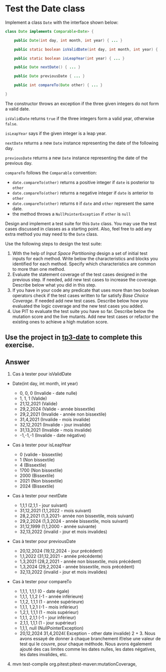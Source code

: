 # Test the Date class

Implement a class `Date` with the interface shown below:

```java
class Date implements Comparable<Date> {

    public Date(int day, int month, int year) { ... }

    public static boolean isValidDate(int day, int month, int year) { ... }

    public static boolean isLeapYear(int year) { ... }

    public Date nextDate() { ... }

    public Date previousDate { ... }

    public int compareTo(Date other) { ... }

}
```

The constructor throws an exception if the three given integers do not form a valid date.

`isValidDate` returns `true` if the three integers form a valid year, otherwise `false`.

`isLeapYear` says if the given integer is a leap year.

`nextDate` returns a new `Date` instance representing the date of the following day.

`previousDate` returns a new `Date` instance representing the date of the previous day.

`compareTo` follows the `Comparable` convention:

* `date.compareTo(other)` returns a positive integer if `date` is posterior to `other`
* `date.compareTo(other)` returns a negative integer if `date` is anterior to `other`
* `date.compareTo(other)` returns `0` if `date` and `other` represent the same date.
* the method throws a `NullPointerException` if `other` is `null` 

Design and implement a test suite for this `Date` class.
You may use the test cases discussed in classes as a starting point. 
Also, feel free to add any extra method you may need to the `Date` class.


Use the following steps to design the test suite:

1. With the help of *Input Space Partitioning* design a set of initial test inputs for each method. Write below the characteristics and blocks you identified for each method. Specify which characteristics are common to more than one method.
2. Evaluate the statement coverage of the test cases designed in the previous step. If needed, add new test cases to increase the coverage. Describe below what you did in this step.
3. If you have in your code any predicate that uses more than two boolean operators check if the test cases written to far satisfy *Base Choice Coverage*. If needed add new test cases. Describe below how you evaluated the logic coverage and the new test cases you added.
4. Use PIT to evaluate the test suite you have so far. Describe below the mutation score and the live mutants. Add new test cases or refactor the existing ones to achieve a high mutation score.

Use the project in [tp3-date](../code/tp3-date) to complete this exercise.
  - 
## Answer
1. Cas à tester pour isValidDate
- Date(int day, int month, int year)
    - 0, 0, 0 (Invalide - date nulle)
    - 1, 1, 1 (Valide)
    - 21,12,2021 (Valide)
    - 29,2,2024 (Valide - année bissextile)
    - 29,2,2021 (Invalide - année non bissextile)
    - 31,4,2021 (Invalide - mois invalide)
    - 32,12,2021 (Invalide - jour invalide)
    - 31,13,2021 (Invalide - mois invalide)
    - -1,-1,-1 (Invalide - date négative)
  
- Cas à tester pour isLeapYear
    - 0 (valide - bissextile)
    - 1 (Non bissextile)
    - 4 (Bissextile)
    - 1700 (Non bissextile)
    - 2000 (Bissextile)
    - 2021 (Non bissextile)
    - 2024 (Bissextile)
  
- Cas à tester pour nextDate
    - 1,1,1 (2,1,1 - jour suivant)
    - 31,12,2021 (1,1,2022 - mois suivant)
    - 28,2,2021 (1,3,2021- année non bissextile, mois suivant)
    - 29,2,2024 (1,3,2024 - année bissextile, mois suivant)
    - 31,12,1999 (1,1,2000 - année suivante)
    - 32,13,2022 (invalid - jour et mois invalides)

- Cas à tester pour previousDate
    - 20,12,2024 (19,12,2024 - jour précédent)
    - 1,1,2022 (31,12,2021 - année précédente)
    - 1,3,2021 (28,2,2021 - année non bissextile, mois précédent)
    - 1,3,2024 (29,2,2024 - année bissextile, mois précédent)
    - 32,13,2022 (invalid - jour et mois invalides)

- Cas à tester pour compareTo
    - 1,1,1, 1,1,1 (0 - date égale)
    - 1,1,1, 1,1,2 (-1 - année inférieure)
    - 1,1,2, 1,1,1 (1 - année supérieure)
    - 1,1,1, 1,2,1 (-1 - mois inférieur)
    - 1,2,1, 1,1,1 (1 - mois supérieur)
    - 1,1,1, 2,1,1 (-1 - jour inférieur)
    - 2,1,1, 1,1,1 (1 - jour supérieur)
    - 1,1,1, null (NullPointerException)
    - 20,12,2024 31,4,2024( Exception - other date invalide)
2 + 3.
Nous avons essayé de donner à chaque branchement if/else une valeur de test qui le couvre, 
pour chaque méthode. Nous avons également ajouté des cas limites comme les dates nulles, 
les dates négatives, les dates invalides, etc.

4. mvn test-compile org.pitest:pitest-maven:mutationCoverage,
